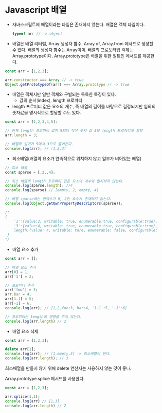 # Javascript 배열

- 자바스크립트에 배열이라는 타입은 존재하지 않는다. 배열은 객체 타입이다.

  ```javascript
  typeof arr // -> object
  ```

- 배열은 배열 리터럴, Array 생성자 함수, Array.of, Array.from 메서드로 생성할 수 있다. 배열의 생성자 함수는 Array이며, 배열의 프로토타입 객체는 Array.prototype이다. Array.prototype은 배열을 위한 빌트인 메서드를 제공한다. 

```javascript
const arr = [1,2,3];

arr.constructor === Array // -> true
Object.getPrototypeOf(arr) === Array.prototype // -> true
```

- 배열은 객체지만 일반 객체와 구별되는 독특한 특징이 있다.
  - 값의 순서(index), length 프로퍼티
- length 프로퍼티 값은 요소의 개수, 즉 배열의 길이를 바탕으로 결정되지만 임의의 숫자값을 명시적으로 할당할 수도 있다. 

```javascript
const arr = [1,2,3,4,5];

// 현재 length 프로퍼티 값이 5보다 작은 숫자 값 3을 length 프로퍼티에 할당
arr.length = 3;

// 배열의 길이가 5에서 3으로 줄어든다.
console.log(arr); // [1,2,3]
```

- 희소배열(배열의 요소가 연속적으로 위치하지 않고 일부가 비어있는 배열)

```javascript
// 희소 배열
const sparse = [,2,,4];

// 희소 배열의 length 프로퍼티 값은 요소의 개수와 일치하지 않는다.
console.log(sparse.length); //4
console.log(sparse) // [empty, 2, empty, 4]

// 배열 sparse에는 인덱스가 0, 2인 요소가 존재하지 않는다.
console.log(Object.getOwnPropertyDescriptors(sparse));

/*
{
	'1':{value:2, writable: true, enumerable:true, configurable:true},
 	'3':{value:4, writable: true, enumerable:true, configurable:true},
 	length:{value: 4, writable: ture, enumerable: false, configurable: false}
 }
*/
```

- 배열 요소 추가

```javascript
const arr = [];

// 배열 요소 추가
arr[0] = 1;
arr['1'] = 2;

// 프로퍼티 추가
arr['foo'] = 3;
arr.bar = 4;
arr[1.1] = 5;
arr[-1] = 6;
console.log(arr); // [1,2,foo:3, bar:4, '1.1':5, '-1':6]

// 프로퍼티는 length에 영향을 주지 않는다.
console.log(arr.length) // 2
```

- 배열 요소 삭제

``` javascript
const arr = [1,2,3];

delete arr[1]; 
console.log(arr); // [1,empty,3] -> 희소배열이 된다.
console.log(arr.length); // 3
```

희소배열을 만들지 않기 위해 delete 연산자는 사용하지 않는 것이 좋다.

Array.prototype.splice 메서드를 사용한다.

```javascript
const arr = [1,2,3];

arr.splice(1,1);
console.log(arr) // [1,3]
console.log(arr.length) // 2
```

